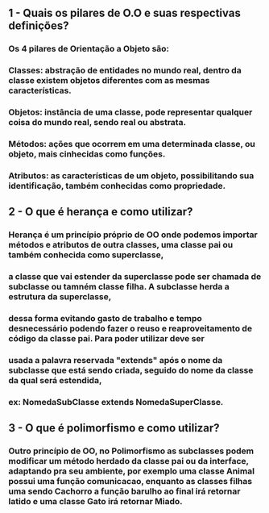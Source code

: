 ## 1 - Quais os pilares de O.O e suas respectivas definições?

### Os 4 pilares de Orientação a Objeto são:

### Classes: abstração de entidades no mundo real, dentro da classe existem objetos diferentes com as mesmas características.

### Objetos: instância de uma classe, pode representar qualquer coisa do mundo real, sendo real ou abstrata.

### Métodos: ações que ocorrem em uma determinada classe, ou objeto, mais cinhecidas como funções.

### Atributos: as características de um objeto, possibilitando sua identificação, também conhecidas como propriedade.

## 2 - O que é herança e como utilizar?

### Herança é um princípio próprio de OO onde podemos importar métodos e atributos de outra classes, uma classe pai ou também conhecida como superclasse,
### a classe que vai estender da superclasse pode ser chamada de subclasse ou tamném classe filha. A subclasse herda a estrutura da superclasse,
### dessa forma evitando gasto de trabalho e tempo desnecessário podendo fazer o reuso e reaproveitamento de código da classe pai. Para poder utilizar deve ser
### usada a palavra reservada "extends" após o nome da subclasse que está sendo criada, seguido do nome da classe da qual será estendida,
### ex: NomedaSubClasse extends NomedaSuperClasse.

## 3 - O que é polimorfismo e como utilizar?
### Outro princípio de OO, no Polimorfismo as subclasses podem modificar um método herdado da classe pai ou da interface, adaptando pra  seu ambiente, por exemplo uma classe Animal possui uma função comunicacao, enquanto as classes filhas uma sendo Cachorro a função barulho ao final irá retornar latido e uma classe Gato irá retornar Miado.
